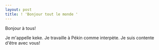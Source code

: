 ```yaml
---
layout: post
title: ! 'Bonjour tout le monde '
---
```


<p>Bonjour à tous!</p>
<p>Je m&#39;appelle keke. Je travaille à Pékin comme interpète. Je suis contente d&#39;être avec vous!</p>
